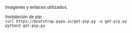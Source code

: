 Imagenes y enlaces utilizados. 

*Instalación de pip*  
`curl https://bootstrap.pypa.io/get-pip.py -o get-pip.py`  
`python3 get-pip.py  `

